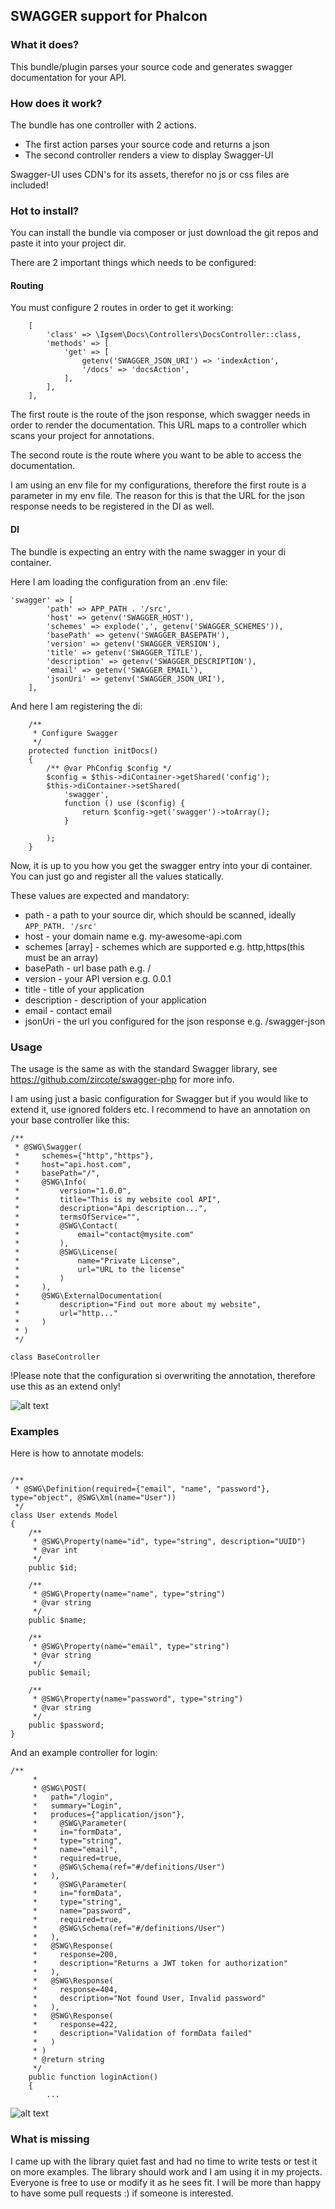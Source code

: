 ## SWAGGER support for Phalcon

### What it does?

This bundle/plugin parses your source code and generates swagger documentation for your API.

### How does it work?
The bundle has one controller with 2 actions. 

- The first action parses your source code and returns a json
- The second controller renders a view to display Swagger-UI

Swagger-UI uses CDN's for its assets, therefor no js or css files are included!

### Hot to install?

You can install the bundle via composer or just download the git repos and paste it into your project dir.

There are 2 important things which needs to be configured:
#### Routing
You must configure 2 routes in order to get it working:

```
    [
        'class' => \Igsem\Docs\Controllers\DocsController::class,
        'methods' => [
            'get' => [
                getenv('SWAGGER_JSON_URI') => 'indexAction',
                '/docs' => 'docsAction',
            ],
        ],
    ],
```
The first route is the route of the json response, which swagger needs in order to render the documentation. 
This URL maps to a controller which scans your project for annotations.

The second route is the route where you want to be able to access the documentation.

I am using an env file for my configurations, therefore the first route is a parameter in my env file. 
The reason for this is that the URL for the json response needs to be registered in the DI as well.
#### DI
The bundle is expecting an entry with the name swagger in your di container.

Here I am loading the configuration from an .env file:

```
'swagger' => [
        'path' => APP_PATH . '/src',
        'host' => getenv('SWAGGER_HOST'),
        'schemes' => explode(',', getenv('SWAGGER_SCHEMES')),
        'basePath' => getenv('SWAGGER_BASEPATH'),
        'version' => getenv('SWAGGER_VERSION'),
        'title' => getenv('SWAGGER_TITLE'),
        'description' => getenv('SWAGGER_DESCRIPTION'),
        'email' => getenv('SWAGGER_EMAIL'),
        'jsonUri' => getenv('SWAGGER_JSON_URI'),
    ],
```

And here I am registering the di:

```
    /**
     * Configure Swagger
     */
    protected function initDocs()
    {
        /** @var PhConfig $config */
        $config = $this->diContainer->getShared('config');
        $this->diContainer->setShared(
            'swagger',
            function () use ($config) {
                return $config->get('swagger')->toArray();
            }

        );
    }
```

Now, it is up to you how you get the swagger entry into your di container. 
You can just go and register all the values statically.

These values are expected and mandatory:
- path - a path to your source dir, which should be scanned, ideally ```APP_PATH. '/src'```
- host - your domain name e.g. my-awesome-api.com
- schemes [array] - schemes which are supported e.g. http,https(this must be an array)
- basePath - url base  path e.g. /
- version - your API version e.g. 0.0.1
- title - title of your application
- description  - description of your application
- email - contact email
- jsonUri - the url you configured for the json response e.g. /swagger-json


### Usage 

The usage is the same as with the standard Swagger library, see https://github.com/zircote/swagger-php for more info.

I am using just a basic configuration for Swagger but if you would like to extend it, use ignored folders etc. 
I recommend to have an annotation on your base controller like this:

```
/**
 * @SWG\Swagger(
 *     schemes={"http","https"},
 *     host="api.host.com",
 *     basePath="/",
 *     @SWG\Info(
 *         version="1.0.0",
 *         title="This is my website cool API",
 *         description="Api description...",
 *         termsOfService="",
 *         @SWG\Contact(
 *             email="contact@mysite.com"
 *         ),
 *         @SWG\License(
 *             name="Private License",
 *             url="URL to the license"
 *         )
 *     ),
 *     @SWG\ExternalDocumentation(
 *         description="Find out more about my website",
 *         url="http..."
 *     )
 * )
 */

class BaseController
```

!Please note that the configuration si overwriting the annotation, therefore use this as an extend only!

![alt text](https://github.com/JuliusKoronci/phalcon-swagger/blob/master/screen.png "Screen of Swagger UI")

### Examples

Here is how to annotate models: 

```

/**
 * @SWG\Definition(required={"email", "name", "password"}, type="object", @SWG\Xml(name="User"))
 */
class User extends Model
{
    /**
     * @SWG\Property(name="id", type="string", description="UUID")
     * @var int
     */
    public $id;

    /**
     * @SWG\Property(name="name", type="string")
     * @var string
     */
    public $name;

    /**
     * @SWG\Property(name="email", type="string")
     * @var string
     */
    public $email;

    /**
     * @SWG\Property(name="password", type="string")
     * @var string
     */
    public $password;
}
```

And an example controller for login:

```
/**
     *
     * @SWG\POST(
     *   path="/login",
     *   summary="Login",
     *   produces={"application/json"},
     *     @SWG\Parameter(
     *     in="formData",
     *     type="string",
     *     name="email",
     *     required=true,
     *     @SWG\Schema(ref="#/definitions/User")
     *   ),
     *     @SWG\Parameter(
     *     in="formData",
     *     type="string",
     *     name="password",
     *     required=true,
     *     @SWG\Schema(ref="#/definitions/User")
     *   ),
     *   @SWG\Response(
     *     response=200,
     *     description="Returns a JWT token for authorization"
     *   ),
     *   @SWG\Response(
     *     response=404,
     *     description="Not found User, Invalid password"
     *   ),
     *   @SWG\Response(
     *     response=422,
     *     description="Validation of formData failed"
     *   )
     * )
     * @return string
     */
    public function loginAction()
    {
        ...
```

![alt text](https://github.com/JuliusKoronci/phalcon-swagger/blob/master/login.png "Screen of Swagger UI Login")

### What is missing

I came up with the library quiet fast and had no time to write tests or test it on more examples. 
The library should work and I am using it in my projects. Everyone is free to use or modify it as he sees fit. 
I will be more than happy to have some pull requests :) if someone is interested.

